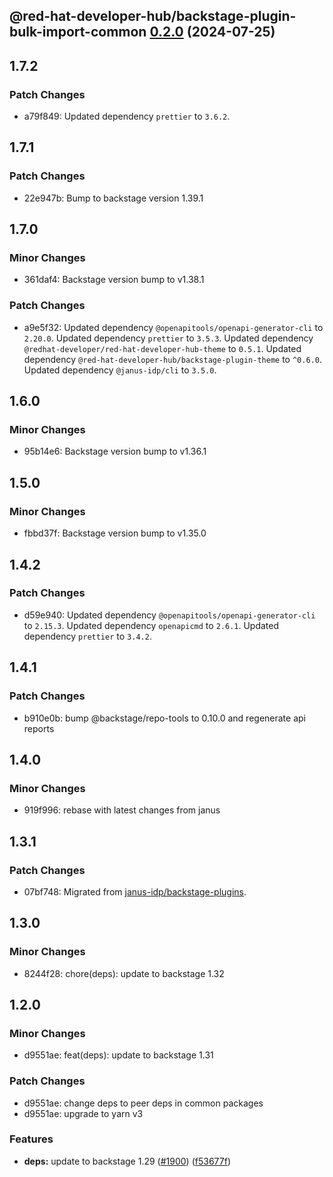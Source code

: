 ## @red-hat-developer-hub/backstage-plugin-bulk-import-common [0.2.0](https://github.com/janus-idp/backstage-plugins/compare/@red-hat-developer-hub/backstage-plugin-bulk-import-common@0.1.0...@red-hat-developer-hub/backstage-plugin-bulk-import-common@0.2.0) (2024-07-25)

## 1.7.2

### Patch Changes

- a79f849: Updated dependency `prettier` to `3.6.2`.

## 1.7.1

### Patch Changes

- 22e947b: Bump to backstage version 1.39.1

## 1.7.0

### Minor Changes

- 361daf4: Backstage version bump to v1.38.1

### Patch Changes

- a9e5f32: Updated dependency `@openapitools/openapi-generator-cli` to `2.20.0`.
  Updated dependency `prettier` to `3.5.3`.
  Updated dependency `@redhat-developer/red-hat-developer-hub-theme` to `0.5.1`.
  Updated dependency `@red-hat-developer-hub/backstage-plugin-theme` to `^0.6.0`.
  Updated dependency `@janus-idp/cli` to `3.5.0`.

## 1.6.0

### Minor Changes

- 95b14e6: Backstage version bump to v1.36.1

## 1.5.0

### Minor Changes

- fbbd37f: Backstage version bump to v1.35.0

## 1.4.2

### Patch Changes

- d59e940: Updated dependency `@openapitools/openapi-generator-cli` to `2.15.3`.
  Updated dependency `openapicmd` to `2.6.1`.
  Updated dependency `prettier` to `3.4.2`.

## 1.4.1

### Patch Changes

- b910e0b: bump @backstage/repo-tools to 0.10.0 and regenerate api reports

## 1.4.0

### Minor Changes

- 919f996: rebase with latest changes from janus

## 1.3.1

### Patch Changes

- 07bf748: Migrated from [janus-idp/backstage-plugins](https://github.com/janus-idp/backstage-plugins).

## 1.3.0

### Minor Changes

- 8244f28: chore(deps): update to backstage 1.32

## 1.2.0

### Minor Changes

- d9551ae: feat(deps): update to backstage 1.31

### Patch Changes

- d9551ae: change deps to peer deps in common packages
- d9551ae: upgrade to yarn v3

### Features

- **deps:** update to backstage 1.29 ([#1900](https://github.com/janus-idp/backstage-plugins/issues/1900)) ([f53677f](https://github.com/janus-idp/backstage-plugins/commit/f53677fb02d6df43a9de98c43a9f101a6db76802))
